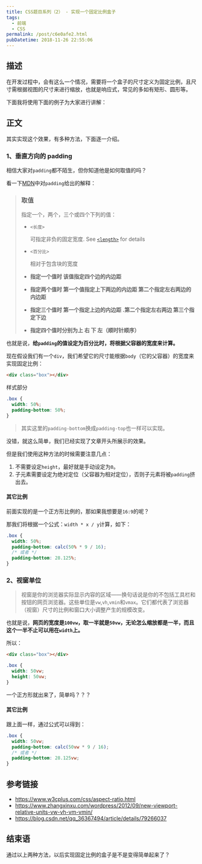 ```yaml
---
title: CSS题目系列（2） - 实现一个固定比例盒子
tags:
  - 前端
  - CSS
permalink: /post/c6e0afe2.html
pubDatetime: 2018-11-26 22:55:06
---
```


## 描述

在开发过程中，会有这么一个情况，需要将一个盒子的尺寸定义为固定比例，且尺寸需根据视图的尺寸来进行缩放，也就是响应式，常见的多如有矩形、圆形等。

下面我将使用下面的例子为大家进行讲解：

## 正文

其实实现这个效果，有多种方法，下面逐一介绍。

### 1、垂直方向的 padding

相信大家对`padding`都不陌生，但你知道他是如何取值的吗？

看一下[MDN](https://developer.mozilla.org/zh-CN/docs/Web/CSS/padding)中对`padding`给出的解释：

> ### 取值
>
> 指定一个，两个，三个或四个下列的值：
>
> - `<长度>`
>
>   可指定非负的固定宽度. See [`<length>`](https://developer.mozilla.org/zh-CN/docs/Web/CSS/length) for details
>
> - `<百分比>`
>
>   相对于包含块的宽度
>
> - **指定一个值时 该值指定四个边的内边距**
> - **指定两个值时 第一个值指定上下两边的内边距 第二个指定左右两边的内边距**
> - **指定三个值时 第一个指定上边的内边距** **.第二个指定左右两边 第三个指定下边**
> - **指定四个值时分别为上 右 下 左（顺时针顺序）**

也就是说，**给`padding`的值设定为百分比时，将根据父容器的宽度来计算。**

现在假设我们有一个`div`，我们希望它的尺寸能根据`body`（它的父容器）的宽度来实现固定比例：

```html
<div class="box"></div>
```

样式部分

```css
.box {
  width: 50%;
  padding-bottom: 50%;
}
```

> 其实这里的`padding-bottom`换成`padding-top`也一样可以实现。

没错，就这么简单，我们已经实现了文章开头所展示的效果。

但是我们使用这种方法的时候需要注意几点：

1. 不需要设定`height`，最好就是手动设定为`0`。
2. 子元素需要设定为绝对定位（父容器为相对定位），否则子元素将被`padding`挤出去。

#### 其它比例

前面实现的是一个正方形比例的，那如果我想要是`16:9`的呢？

那我们将根据一个公式：`width * x / y`计算，如下：

```css
.box {
  width: 50%;
  padding-bottom: calc(50% * 9 / 16);
  /* 或者 */
  padding-bottom: 28.125%;
}
```

### 2、视窗单位

> 视窗是你的浏览器实际显示内容的区域——换句话说是你的不包括工具栏和按钮的网页浏览器。这些单位是`vw`,`vh`,`vmin`和`vmax`。它们都代表了浏览器（视窗）尺寸的比例和窗口大小调整产生的规模改变。

也就是说，**网页的宽度是`100vw`，取一半就是`50vw`，无论怎么缩放都是一半，而且这个一半不止可以用在`width`上。**

所以：

```html
<div class="box"></div>
```

```css
.box {
  width: 50vw;
  height: 50vw;
}
```

一个正方形就出来了，简单吗？？？

#### 其它比例

跟上面一样，通过公式可以得到：

```css
.box {
  width: 50vw;
  padding-bottom: calc(50vw * 9 / 16);
  /* 或者 */
  padding-bottom: 28.125vw;
}
```

## 参考链接

- https://www.w3cplus.com/css/aspect-ratio.html
- https://www.zhangxinxu.com/wordpress/2012/09/new-viewport-relative-units-vw-vh-vm-vmin/
- https://blog.csdn.net/qq_36367494/article/details/79266037

## 结束语

通过以上两种方法，以后实现固定比例的盒子是不是变得简单起来了？
